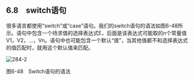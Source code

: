 ## 6.8　switch语句

很多语言都使用“switch”或“case”语句。我们的switch语句的语法如图6-48所示。语句中包含一个待求值的选择表达式E，后面是该表达式可能取的n个常量值V1，V2，…，Vn。语句中也可能包含一个默认“值”，当其他值都不和选择表达式的值匹配时，就用这个默认值来匹配。

![284-2](../Images/image04460.jpeg)

图6-48　Switch语句的语法